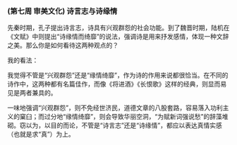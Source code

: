 ### (第七周 审美文化) 诗言志与诗缘情

先秦时期，孔子提出诗言志，诗具有兴观群怨的社会功能。到了魏晋时期，陆机在《文赋》中则提出“诗缘情而绮靡”的说法，强调诗是用来抒发感情，体现一种文辞之美。那么你是如何看待这两种观点的？

我的看法：

我觉得不管是“兴观群怨”还是“缘情绮靡”，作为诗的作用来说都很恰当。在不同的诗作中，这两种都有名篇佳作，而像《将进酒》《长恨歌》这样的经典，则显而易见是两者兼具的。

一味地强调“兴观群怨”，则不免经世济民，道德文章的八股套路，容易落入功利主义的窠臼；而过分地“缘情绮靡”，则会导致华丽空洞，“为赋新词强说愁”的辞藻堆砌。窃以为，以目的而论，不管是“诗言志”还是“诗缘情”，都应以表达真情实感（也就是求“真”）为上。
